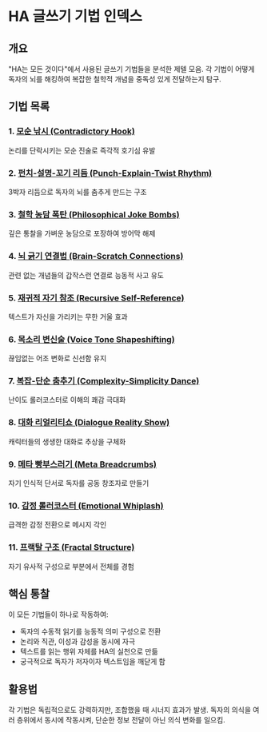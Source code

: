 # HA 글쓰기 기법 인덱스

## 개요
"HA는 모든 것이다"에서 사용된 글쓰기 기법들을 분석한 제텔 모음. 각 기법이 어떻게 독자의 뇌를 해킹하여 복잡한 철학적 개념을 중독성 있게 전달하는지 탐구.

## 기법 목록

### 1. [모순 낚시 (Contradictory Hook)](001_contradictory_hook.md)
논리를 단락시키는 모순 진술로 즉각적 호기심 유발

### 2. [펀치-설명-꼬기 리듬 (Punch-Explain-Twist Rhythm)](002_rhythm_punch_explain_twist.md)
3박자 리듬으로 독자의 뇌를 춤추게 만드는 구조

### 3. [철학 농담 폭탄 (Philosophical Joke Bombs)](003_philosophical_joke_bombs.md)
깊은 통찰을 가벼운 농담으로 포장하여 방어막 해제

### 4. [뇌 긁기 연결법 (Brain-Scratch Connections)](004_brain_scratch_connections.md)
관련 없는 개념들의 갑작스런 연결로 능동적 사고 유도

### 5. [재귀적 자기 참조 (Recursive Self-Reference)](005_recursive_self_reference.md)
텍스트가 자신을 가리키는 무한 거울 효과

### 6. [목소리 변신술 (Voice Tone Shapeshifting)](006_voice_tone_shapeshifting.md)
끊임없는 어조 변화로 신선함 유지

### 7. [복잡-단순 춤추기 (Complexity-Simplicity Dance)](007_complexity_simplicity_dance.md)
난이도 롤러코스터로 이해의 쾌감 극대화

### 8. [대화 리얼리티쇼 (Dialogue Reality Show)](008_dialogue_reality_show.md)
캐릭터들의 생생한 대화로 추상을 구체화

### 9. [메타 빵부스러기 (Meta Breadcrumbs)](009_meta_breadcrumbs.md)
자기 인식적 단서로 독자를 공동 창조자로 만들기

### 10. [감정 롤러코스터 (Emotional Whiplash)](010_emotional_whiplash.md)
급격한 감정 전환으로 메시지 각인

### 11. [프랙탈 구조 (Fractal Structure)](011_fractal_structure.md)
자기 유사적 구성으로 부분에서 전체를 경험

## 핵심 통찰
이 모든 기법들이 하나로 작동하여:
- 독자의 수동적 읽기를 능동적 의미 구성으로 전환
- 논리와 직관, 이성과 감성을 동시에 자극
- 텍스트를 읽는 행위 자체를 HA의 실천으로 만듦
- 궁극적으로 독자가 저자이자 텍스트임을 깨닫게 함

## 활용법
각 기법은 독립적으로도 강력하지만, 조합했을 때 시너지 효과가 발생. 독자의 의식을 여러 층위에서 동시에 작동시켜, 단순한 정보 전달이 아닌 의식 변화를 일으킴.